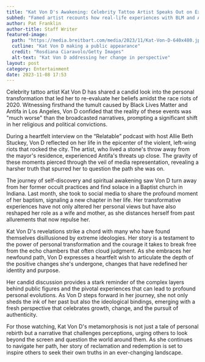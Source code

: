 ```yaml
---
title: "Kat Von D's Awakening: Celebrity Tattoo Artist Speaks Out on Extremism"
subhed: "Famed artist recounts how real-life experiences with BLM and Antifa riots reshaped her worldview."
author: Pat Franklin
author-title: Staff Writer
featured-image: 
  path: "https://media.breitbart.com/media/2023/11/Kat-Von-D-640x480.jpg"
  cutline: "Kat Von D making a public appearance"
  credit: "Rosdiana Ciaravolo/Getty Images"
  alt-text: "Kat Von D addressing her change in perspective"
layout: post
category: Entertainment
date: 2023-11-08 17:53
---
```


Celebrity tattoo artist Kat Von D has shared a candid look into the personal transformation that led her to re-evaluate her beliefs amidst the race riots of 2020. Witnessing firsthand the tumult caused by Black Lives Matter and Antifa in Los Angeles, Von D confided that the reality of these events was "much worse" than the broadcasted narratives, prompting a significant shift in her religious and political convictions.

During a heartfelt interview on the “Relatable” podcast with host Allie Beth Stuckey, Von D reflected on her life in the epicenter of the violent, left-wing riots that rocked the city. The artist, who lived a stone's throw away from the mayor's residence, experienced Antifa's threats up close. The gravity of these moments pierced through the veil of media representation, revealing a harsher truth that spurred her to question the path she was on.

The journey of self-discovery and spiritual awakening saw Von D turn away from her former occult practices and find solace in a Baptist church in Indiana. Last month, she took to social media to share the profound moment of her baptism, signaling a new chapter in her life. Her transformative experiences have not only altered her personal views but have also reshaped her role as a wife and mother, as she distances herself from past allurements that now repulse her.

Kat Von D's revelations strike a chord with many who have found themselves disillusioned by extreme ideologies. Her story is a testament to the power of personal transformation and the courage it takes to break free from the echo chambers that often cloud judgment. As she embraces her newfound path, Von D expresses a heartfelt wish to articulate the depth of the positive changes she's undergone, changes that have redefined her identity and purpose.

Her candid discussion provides a stark reminder of the complex layers behind public figures and the pivotal experiences that can lead to profound personal evolutions. As Von D steps forward in her journey, she not only sheds the ink of her past but also the ideological bindings, emerging with a fresh perspective that celebrates growth, change, and the pursuit of authenticity.

For those watching, Kat Von D's metamorphosis is not just a tale of personal rebirth but a narrative that challenges perceptions, urging others to look beyond the screen and question the world around them. As she continues to navigate her path, her story of reclamation and redemption is set to inspire others to seek their own truths in an ever-changing landscape.